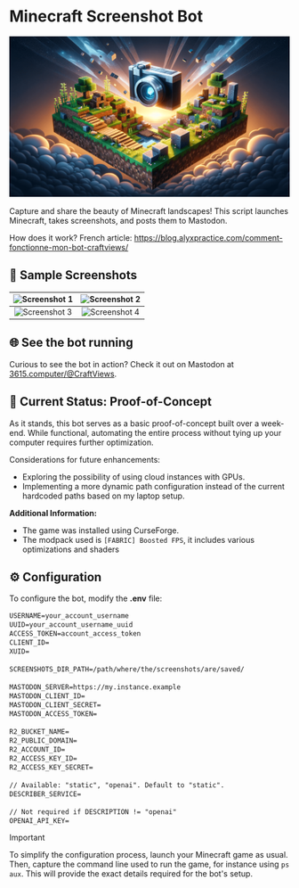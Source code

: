 # Minecraft Screenshot Bot

![Minecraft Screenshot Bot Banner](./docs/img/banner.png)

Capture and share the beauty of Minecraft landscapes! This script launches Minecraft, takes screenshots, and posts them to Mastodon.

How does it work? French article: https://blog.alyxpractice.com/comment-fonctionne-mon-bot-craftviews/

## 📸 Sample Screenshots

| ![Screenshot 1](./docs/img/screenshot_01.png) | ![Screenshot 2](./docs/img/screenshot_02.png) |
| :-------------------------------------------: | :-------------------------------------------: |
| ![Screenshot 3](./docs/img/screenshot_03.png) | ![Screenshot 4](./docs/img/screenshot_04.png) |

## 🌐 See the bot running

Curious to see the bot in action? Check it out on Mastodon at [3615.computer/@CraftViews](https://3615.computer/@CraftViews/).

## 🚧 Current Status: Proof-of-Concept

As it stands, this bot serves as a basic proof-of-concept built over a week-end. While functional, automating the entire process without tying up your computer requires further optimization.

Considerations for future enhancements:

- Exploring the possibility of using cloud instances with GPUs.
- Implementing a more dynamic path configuration instead of the current hardcoded paths based on my laptop setup.

**Additional Information:**

- The game was installed using CurseForge.
- The modpack used is `[FABRIC] Boosted FPS`, it includes various optimizations and shaders

## ⚙️ Configuration

To configure the bot, modify the **.env** file:

```
USERNAME=your_account_username
UUID=your_account_username_uuid
ACCESS_TOKEN=account_access_token
CLIENT_ID=
XUID=

SCREENSHOTS_DIR_PATH=/path/where/the/screenshots/are/saved/

MASTODON_SERVER=https://my.instance.example
MASTODON_CLIENT_ID=
MASTODON_CLIENT_SECRET=
MASTODON_ACCESS_TOKEN=

R2_BUCKET_NAME=
R2_PUBLIC_DOMAIN=
R2_ACCOUNT_ID=
R2_ACCESS_KEY_ID=
R2_ACCESS_KEY_SECRET=

// Available: "static", "openai". Default to "static".
DESCRIBER_SERVICE=

// Not required if DESCRIPTION != "openai"
OPENAI_API_KEY=
```

> [!IMPORTANT]
> To simplify the configuration process, launch your Minecraft game as usual. Then, capture the command line used to run the game, for instance using `ps aux`. This will provide the exact details required for the bot's setup.
